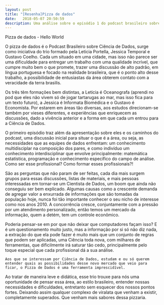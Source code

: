 ```yaml
---
layout: post
title: "[Resenha]Pizza de dados"
date:   2018-05-07 20:50:59
description: Uma análise sobre o episódio 1 do podcast brasileiro sobre Ciência de Dados
---
```

Pizza de dados - Hello World

  O pizza de dados é o Podcast Brasileiro sobre Ciência de Dados, surge como iniciativa do trio formado pela Leticia Portella, Jessica Temporal e Gustavo Coelho. Cada um situado em uma cidade, mas isso não parece ser uma dificuldade para entregar um trabalho com uma qualidade incrível, que cumpre muito bem o que promete, trazer uma discussão de alto padrão, em língua portuguesa e focado na realidade brasileira, que é o ponto alto desse trabalho, a possibilidade de entusiastas da área obterem contato com a veracidade da terra brasilis.

  Os três têm formações bem distintas, a Leticia é Oceanografa (aprendi no pod que eles não vivem só de jogar tartarugas ao mar, mas isso fica para um texto futuro), a Jessica é Informata Biomédica e o Gustavo é Economista. Por estarem em áreas tão diversas, aos estudos direcionam-se também por vieses diferentes, e experiências que enriquecem as discussões, dado a vivência anterior  e a forma em que cada um entrou para a Ciência de Dados.

  O primeiro episódio traz além da apresentação sobre eles e os caminhos do podcast,  uma discussão inicial para situar o que é a área, ou seja, as necessidades que as equipes de dados enfrentam: um conhecimento multidisciplar na composição dos pares, e como indivíduo um conhecimento interdisciplinar que envolve principalmente: matemática estatística, programação e conhecimento específico do campo de análise. Como ser esse profissional? Como formar esses profissionais?!


  São as perguntas que não param de ser feitas, cada dia mais surgem  grupos para essas discussões, listas de materiais, e mais pessoas interessadas em tornar-se um Cientista de Dados, um boom que ainda não conseguiu ser bem explicado.
  Algumas causas como a crescente demanda de agregar valor a enxurrada de informações que são tomadas da população hoje, nunca foi tão importante conhecer o seu nicho de interesse como nos anos 2010. A concorrência cresce, conjuntamente com a pressão por um atendimento personalizado, então temos um mercado da informação, quem a detém, tem um controle econômico.

  Poderia pensar-se em por que não deixar que computadores façam isso? E é um questionamento muito justo, mas a informação por si só não diz nada, a extração do que ela pode fazer é muito mais que um conjunto de regras que podem ser aplicadas, uma Ciência toda nova, com milhares de ferramentas, que dificilmente irá saturar tão cedo, principalmente pelo toque especial que cada profissional dá a sua análise.

	Aos que se interessam por Ciência de Dados, estudam e ou só querem entender quais as possibilidades desse novo mercado que veio para ficar, o Pizza de Dados é uma ferramenta imprescidível.
  Ao tratar de maneira leve e didática, esse trio trouxe para nós uma oportunidade de pensar essa área, ao estilo brasileiro, entender nossas necessidades e dificuldades, entretanto sem esquecer dos nossos pontos fortes. Deixando assim qualquer complexo de viralata que venham a existir, completamente superados. Que venham mais sabores dessa pizzaria.
